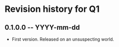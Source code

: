 # Revision history for Q1

## 0.1.0.0 -- YYYY-mm-dd

* First version. Released on an unsuspecting world.
